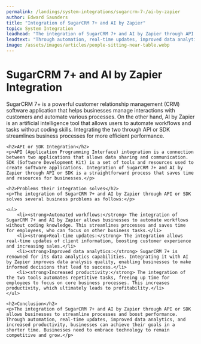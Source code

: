 ```yaml
---
permalink: /landings/system-integrations/sugarcrm-7-/ai-by-zapier
author: Edward Saunders
title: "Integration of SugarCRM 7+ and AI by Zapier"
topic: System Integration
leadhead: "The integration of SugarCRM 7+ and AI by Zapier through API or SDK allows businesses to streamline processes and boost performance"
leadtext: "Through automation, real-time updates, improved data analytics, and increased productivity, businesses can achieve their goals in a shorter time. Businesses need to embrace technology to remain competitive and grow."
image: /assets/images/articles/people-sitting-near-table.webp
---
```

<div class="arttext">	<h1>SugarCRM 7+ and AI by Zapier Integration</h1>
	<p>SugarCRM 7+ is a powerful customer relationship management (CRM) software application that helps businesses manage interactions with customers and automate various processes. On the other hand, AI by Zapier is an artificial intelligence tool that allows users to automate workflows and tasks without coding skills. Integrating the two through API or SDK streamlines business processes for more efficient performance.</p>

	<h2>API or SDK Integration</h2>
	<p>API (Application Programming Interface) integration is a connection between two applications that allows data sharing and communication. SDK (Software Development Kit) is a set of tools and resources used to create software applications. Integration of SugarCRM 7+ and AI by Zapier through API or SDK is a straightforward process that saves time and resources for businesses.</p>

	<h2>Problems their integration solves</h2>
	<p>The integration of SugarCRM 7+ and AI by Zapier through API or SDK solves several business problems as follows:</p>

	<ul>
		<li><strong>Automated workflows:</strong> The integration of SugarCRM 7+ and AI by Zapier allows businesses to automate workflows without coding knowledge. This streamlines processes and saves time for employees, who can focus on other business tasks.</li>
		<li><strong>Real-time updates:</strong> The integration allows real-time updates of client information, boosting customer experience and increasing sales.</li>
		<li><strong>Improved data analytics:</strong> SugarCRM 7+ is renowned for its data analytics capabilities. Integrating it with AI by Zapier improves data analysis quality, enabling businesses to make informed decisions that lead to success.</li>
		<li><strong>Increased productivity:</strong> The integration of the two tools automates repetitive tasks, freeing up time for employees to focus on core business processes. This increases productivity, which ultimately leads to profitability.</li>
	</ul>

	<h2>Conclusion</h2>
	<p>The integration of SugarCRM 7+ and AI by Zapier through API or SDK allows businesses to streamline processes and boost performance. Through automation, real-time updates, improved data analytics, and increased productivity, businesses can achieve their goals in a shorter time. Businesses need to embrace technology to remain competitive and grow.</p>
</div>